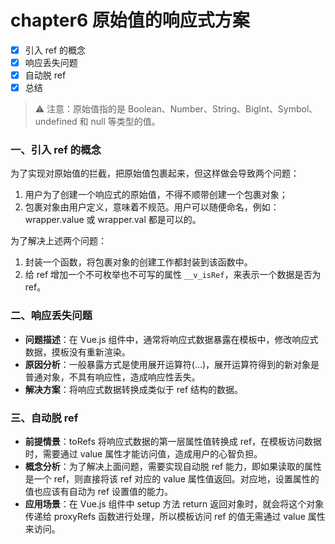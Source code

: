 # chapter6 原始值的响应式方案

- [x] 引入 ref 的概念
- [x] 响应丢失问题
- [x] 自动脱 ref
- [x] 总结
  
> ⚠️ 注意：原始值指的是 Boolean、Number、String、BigInt、Symbol、undefined 和 null 等类型的值。

### 一、引入 ref 的概念

为了实现对原始值的拦截，把原始值包裹起来，但这样做会导致两个问题：
1. 用户为了创建一个响应式的原始值，不得不顺带创建一个包裹对象；
2. 包裹对象由用户定义，意味着不规范。用户可以随便命名，例如：wrapper.value 或 wrapper.val 都是可以的。

为了解决上述两个问题：
1. 封装一个函数，将包裹对象的创建工作都封装到该函数中。
2. 给 ref 增加一个不可枚举也不可写的属性 `__v_isRef`，来表示一个数据是否为 ref。

### 二、响应丢失问题

+ **问题描述**：在 Vue.js 组件中，通常将响应式数据暴露在模板中，修改响应式数据，摸板没有重新渲染。
+ **原因分析**：一般暴露方式是使用展开运算符(...)，展开运算符得到的新对象是普通对象，不具有响应性，造成响应性丢失。
+ **解决方案**：将响应式数据转换成类似于 ref 结构的数据。

### 三、自动脱 ref

+ **前提情景**：toRefs 将响应式数据的第一层属性值转换成 ref，在模板访问数据时，需要通过 value 属性才能访问值，造成用户的心智负担。
+ **概念分析**：为了解决上面问题，需要实现自动脱 ref 能力，即如果读取的属性是一个 ref，则直接将该 ref 对应的 value 属性值返回。对应地，设置属性的值也应该有自动为 ref 设置值的能力。
+ **应用场景**：在 Vue.js 组件中 setup 方法 return 返回对象时，就会将这个对象传递给 proxyRefs 函数进行处理，所以模板访问 ref 的值无需通过 value 属性来访问。
